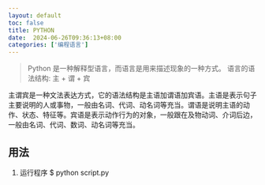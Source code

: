 ```yaml
---
layout: default
toc: false
title: PYTHON
date:  2024-06-26T09:36:13+08:00
categories: ['编程语言']
---
```


> Python 是一种解释型语言，而语言是用来描述现象的一种方式。
> 语言的语法结构: 主 + 谓 + 宾

<!--more-->

主谓宾是一种文法表达方式，它的语法结构是主语加谓语加宾语。主语是表示句子主要说明的人或事物，一般由名词、代词、动名词等充当。谓语是说明主语的动作、状态、特征等。宾语是表示动作行为的对象，一般跟在及物动词、介词后边，一般由名词、代词、数词、动名词等充当。


## 用法

1. 运行程序
$ python script.py


